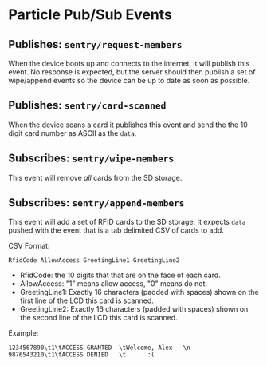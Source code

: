 Particle Pub/Sub Events
=======================

Publishes: `sentry/request-members`
----------------------------------

When the device boots up and connects to the internet, it will publish this event. No response is expected, but the server should then publish a set of wipe/append events so the device can be up to date as soon as possible.

Publishes: `sentry/card-scanned`
--------------------------------

When the device scans a card it publishes this event and send the the 10 digit card number as ASCII as the `data`.

Subscribes: `sentry/wipe-members`
---------------------------------

This event will remove _all_ cards from the SD storage.

Subscribes: `sentry/append-members`
-----------------------------------

This event will add a set of RFID cards to the SD storage. It expects `data` pushed with the event that is a tab delimited CSV of cards to add.

CSV Format:

    RfidCode AllowAccess GreetingLine1 GreetingLine2

* RfidCode: the 10 digits that that are on the face of each card.
* AllowAccess: "1" means allow access, "0" means do not.
* GreetingLine1: Exactly 16 characters (padded with spaces) shown on the first line of the LCD this card is scanned.
* GreetingLine2: Exactly 16 characters (padded with spaces) shown on the second line of the LCD this card is scanned.

Example:

    1234567890\t1\tACCESS GRANTED  \tWelcome, Alex   \n
    9876543210\t1\tACCESS DENIED   \t      :(        
